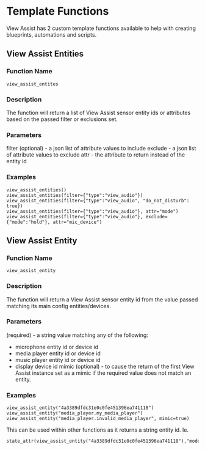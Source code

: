 # Template Functions

View Assist has 2 custom template functions available to help with creating blueprints, automations and scripts.

## View Assist Entities

### Function Name
`view_assist_entites`

### Description
The function will return a list of View Assist sensor entity ids or attributes based on the passed filter or exclusions set.

### Parameters
filter (optional) - a json list of attribute values to include
exclude - a json list of attribute values to exclude
attr - the attribute to return instead of the entity id

### Examples
```
view_assist_entities()
view_assist_entities(filter={"type":"view_audio"})
view_assist_entities(filter={"type":"view_audio", "do_not_disturb": true})
view_assist_entities(filter={"type":"view_audio"}, attr="mode")
view_assist_entities(filter={"type":"view_audio"}, exclude={"mode":"hold"}, attr="mic_device")
```

## View Assist Entity

### Function Name
`view_assist_entity`

### Description
The function will return a View Assist sensor entity id from the value passed matching its main config entities/devices.

### Parameters
(required) - a string value matching any of the following:

- microphone entity id or device id
- media player entity id or device id
- music player entity id or device id
- display device id
mimic (optional) - to cause the return of the first View Assist instance set as a mimic if the required value does not match an entity.

### Examples
```
view_assist_entity("4a3389dfdc31e0c0fe451396ea741118")
view_assist_entity("media_player.my_media_player")
view_assist_entity("media_player.invalid_media_player", mimic=true)
```

This can be used within other functions as it returns a string entity id.
Ie.
```
state_attr(view_assist_entity("4a3389dfdc31e0c0fe451396ea741118"),"mode")
```